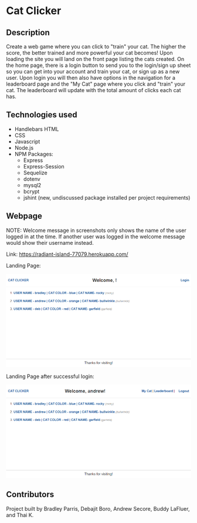 # Cat Clicker

## Description

Create a web game where you can click to "train" your cat. The higher the score, the better trained and more powerful your cat becomes! Upon loading the site you will land on the front page listing the cats created. On the home page, there is a login button to send you to the login/sign up sheet so you can get into your account and train your cat, or sign up as a new user. Upon login you will then also have options in the navigation for a leaderboard page and the "My Cat" page where you click and "train" your cat. The leaderboard will update with the total amount of clicks each cat has. 

## Technologies used

- Handlebars HTML
- CSS
- Javascript
- Node.js
- NPM Packages:
    * Express
    * Express-Session
    * Sequelize
    * dotenv
    * mysql2
    * bcrypt
    * jshint (new, undiscussed package installed per project requirements)

## Webpage

NOTE: Welcome message in screenshots only shows the name of the user logged in at the time. If another user was logged in the welcome message would show their username instead.

Link: https://radiant-island-77079.herokuapp.com/

Landing Page:

<img src="./public/image/landing_page_screenshot.png">



Landing Page after successful login:

<img src="./public/image/post_login_landing_page.png">

## Contributors

Project built by Bradley Parris, Debajit Boro, Andrew Secore, Buddy LaFluer, and Thai K.

